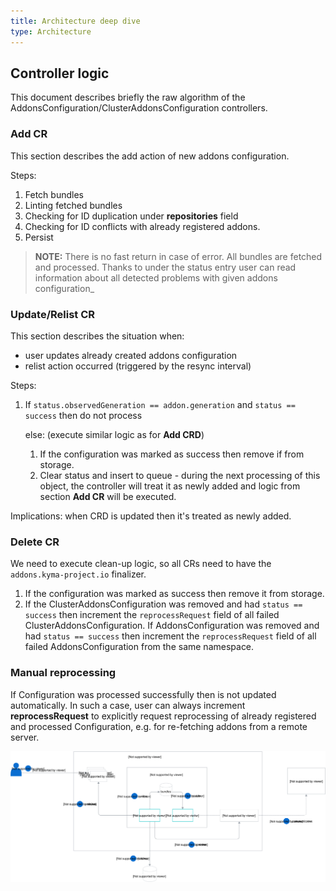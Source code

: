 ```yaml
---
title: Architecture deep dive
type: Architecture
---
```


## Controller logic

This document describes briefly the raw algorithm of the AddonsConfiguration/ClusterAddonsConfiguration controllers.

### Add CR

This section describes the add action of new addons configuration.

Steps:
  1. Fetch bundles
  2. Linting fetched bundles
  3. Checking for ID duplication under **repositories** field
  4. Checking for ID conflicts with already registered addons.
  5. Persist

  > **NOTE:** There is no fast return in case of error. All bundles are fetched and processed. Thanks to under the status entry user can read information about all detected problems with given addons configuration_
### Update/Relist CR

This section describes the situation when:
 - user updates already created addons configuration
 - relist action occurred (triggered by the resync interval)

Steps:
   1. If `status.observedGeneration == addon.generation` and `status == success` then do not process

      else: (execute similar logic as for **Add CRD**)

      1. If the configuration was marked as success then remove if from storage.
      2. Clear status and insert to queue - during the next processing of this object, the controller will treat it as newly added and logic from section **Add CR** will be executed.

Implications: when CRD is updated then it's treated as newly added.

### Delete CR

We need to execute clean-up logic, so all CRs need to have the `addons.kyma-project.io` finalizer.  

1. If the configuration was marked as success then remove it from storage.
2. If the ClusterAddonsConfiguration was removed and had `status == success`  then increment the `reprocessRequest` field of all failed ClusterAddonsConfiguration.
   If AddonsConfiguration was removed and had `status == success` then increment the `reprocessRequest` field of all failed AddonsConfiguration from the same namespace.

### Manual reprocessing

If Configuration was processed successfully then is not updated automatically. In such a case, user can always
increment **reprocessRequest** to explicitly request reprocessing of already registered and processed Configuration, e.g. for re-fetching addons from a remote server.

![Architecture deep dive](./assets/hb-deep-dive.svg)
